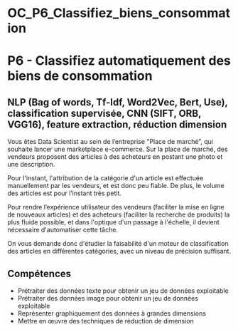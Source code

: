 # OC_P6_Classifiez_biens_consommation
# P6 - Classifiez automatiquement des biens de consommation
## NLP (Bag of words, Tf-Idf, Word2Vec, Bert, Use), classification supervisée, CNN (SIFT, ORB, VGG16), feature extraction, réduction dimension

Vous êtes Data Scientist au sein de l’entreprise "Place de marché”, qui souhaite lancer une marketplace e-commerce.
Sur la place de marché, des vendeurs proposent des articles à des acheteurs en postant une photo et une description.

Pour l'instant, l'attribution de la catégorie d'un article est effectuée manuellement par les vendeurs, et est donc peu fiable. De plus, le volume des articles est pour l’instant très petit.

Pour rendre l’expérience utilisateur des vendeurs (faciliter la mise en ligne de nouveaux articles) et des acheteurs (faciliter la recherche de produits) la plus fluide possible, et dans l'optique d'un passage à l'échelle, il devient nécessaire d'automatiser cette tâche.

On vous demande donc d'étudier la faisabilité d'un moteur de classification des articles en différentes catégories, avec un niveau de précision suffisant.

## Compétences
- Prétraiter des données texte pour obtenir un jeu de données exploitable
- Prétraiter des données image pour obtenir un jeu de données exploitable
- Représenter graphiquement des données à grandes dimensions
- Mettre en œuvre des techniques de réduction de dimension
